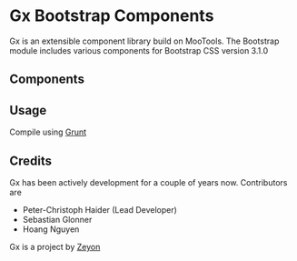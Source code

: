 Gx Bootstrap Components
=======================

Gx is an extensible component library build on MooTools. The Bootstrap module includes various components for Bootstrap CSS version 3.1.0


Components
----------


Usage
-----

Compile using [Grunt](http://gruntjs.com/)


Credits
-------

Gx has been actively development for a couple of years now. Contributors are

 * Peter-Christoph Haider (Lead Developer)
 * Sebastian Glonner
 * Hoang Nguyen

Gx is a project by [Zeyon](http://www.zeyon.net)
